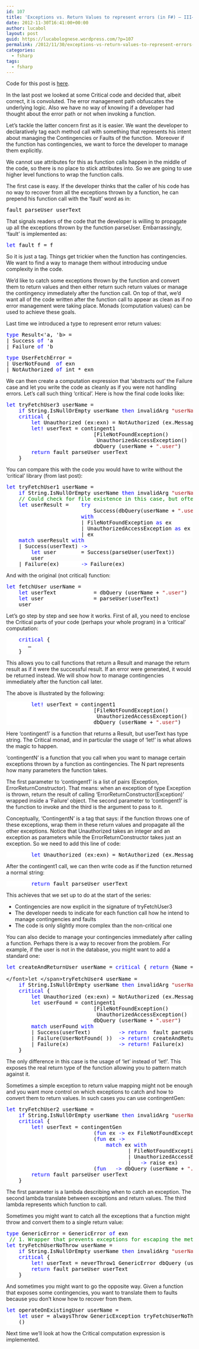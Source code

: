 ```yaml
---
id: 107
title: 'Exceptions vs. Return Values to represent errors (in F#) – III–The Critical monad'
date: 2012-11-30T16:41:00+00:00
author: lucabol
layout: post
guid: https://lucabolognese.wordpress.com/?p=107
permalink: /2012/11/30/exceptions-vs-return-values-to-represent-errors-in-f-iiithe-critical-monad/
categories:
  - fsharp
tags:
  - fsharp
---
```

Code for this post is [here](https://github.com/lucabol/ErrorExceptional).

In the last post we looked at some Critical code and decided that, albeit correct, it is convoluted. The error management path obfuscates the underlying logic. Also we have no way of knowing if a developer had thought about the error path or not when invoking a function.

Let’s tackle the latter concern first as it is easier. We want the developer to declaratively tag each method call with something that represents his intent about managing the Contingencies or Faults of the function.&#160; Moreover if the function has contingencies, we want to force the developer to manage them explicitly.

We cannot use attributes for this as function calls happen in the middle of the code, so there is no place to stick attributes into. So we are going to use higher level functions to wrap the function calls. 

The first case is easy. If the developer thinks that the caller of his code has no way to recover from all the exceptions thrown by a function, he can prepend his function call with the ‘fault’ word as in:

<pre class="code"><span style="background:white;color:black;">fault parseUser userText</span></pre>

That signals readers of the code that the developer is willing to propagate up all the exceptions thrown by the function parseUser. Embarrassingly, ‘fault’ is implemented as:

<pre class="code"><span style="background:white;color:blue;">let </span><span style="background:white;color:black;">fault f = f
</span></pre>

So it is just a tag. Things get trickier when the function has contingencies. We want to find a way to manage them without introducing undue complexity in the code. 

We’d like to catch some exceptions thrown by the function and convert them to return values and then either return such return values or manage the contingency immediately after the function call. On top of that, we’d want all of the code written after the function call to appear as clean as if no error management were taking place. Monads (computation values) can be used to achieve these goals.

Last time we introduced a type to represent error return values:

<pre class="code"><span style="background:white;color:blue;">type </span><span style="background:white;color:black;">Result&lt;'a, 'b&gt; =
| Success </span><span style="background:white;color:blue;">of </span><span style="background:white;color:black;">'a
| Failure </span><span style="background:white;color:blue;">of </span><span style="background:white;color:black;">'b
</span></pre>

<pre class="code"><span style="background:white;color:blue;">type </span><span style="background:white;color:black;">UserFetchError =
| UserNotFound  </span><span style="background:white;color:blue;">of </span><span style="background:white;color:black;">exn
| NotAuthorized </span><span style="background:white;color:blue;">of </span><span style="background:white;color:black;">int * exn </span></pre>

We can then create a computation expression that ‘abstracts out’ the Failure case and let you write the code as cleanly as if you were not handling errors. Let’s call such thing ‘critical’. Here is how the final code looks like:

<pre class="code"><span style="background:white;color:blue;">let </span><span style="background:white;color:black;">tryFetchUser3 userName =
    </span><span style="background:white;color:blue;">if </span><span style="background:white;color:black;">String.IsNullOrEmpty userName </span><span style="background:white;color:blue;">then </span><span style="background:white;color:black;">invalidArg </span><span style="background:white;color:#a31515;">"userName" "userName cannot be null/empty"
    </span><span style="background:white;color:blue;">critical </span><span style="background:white;color:black;">{
        </span><span style="background:white;color:blue;">let </span><span style="background:white;color:black;">Unauthorized (ex:exn) = NotAuthorized (ex.Message.Length, ex)</span><span style="background:white;color:green;">
        </span><span style="background:white;color:blue;">let! </span><span style="background:white;color:black;">userText = contingent1
                            [FileNotFoundException()        :&gt; exn, UserNotFound;
                             UnauthorizedAccessException()  :&gt; exn, Unauthorized]
                            dbQuery (userName + </span><span style="background:white;color:#a31515;">".user"</span><span style="background:white;color:black;">)
        </span><span style="background:white;color:blue;">return </span><span style="background:white;color:black;">fault parseUser userText
    }</span></pre>

You can compare this with the code you would have to write without the ‘critical’ library (from last post):

<pre class="code"><span style="background:white;color:blue;">let </span><span style="background:white;color:black;">tryFetchUser1 userName =
    </span><span style="background:white;color:blue;">if </span><span style="background:white;color:black;">String.IsNullOrEmpty userName </span><span style="background:white;color:blue;">then </span><span style="background:white;color:black;">invalidArg </span><span style="background:white;color:#a31515;">"userName" "userName cannot be null/empty"
    </span><span style="background:white;color:green;">// Could check for file existence in this case, but often not (i.e. db)
    </span><span style="background:white;color:blue;">let </span><span style="background:white;color:black;">userResult =    </span><span style="background:white;color:blue;">try
                            </span><span style="background:white;color:black;">Success(dbQuery(userName + </span><span style="background:white;color:#a31515;">".user"</span><span style="background:white;color:black;">))
                        </span><span style="background:white;color:blue;">with
                        </span><span style="background:white;color:black;">| FileNotFoundException </span><span style="background:white;color:blue;">as </span><span style="background:white;color:black;">ex        </span><span style="background:white;color:blue;">-&gt; </span><span style="background:white;color:black;">Failure(UserNotFound ex)
                        | UnauthorizedAccessException </span><span style="background:white;color:blue;">as </span><span style="background:white;color:black;">ex  </span><span style="background:white;color:blue;">-&gt; </span><span style="background:white;color:black;">Failure(NotAuthorized(2, ex))
                        | ex                                    </span><span style="background:white;color:blue;">-&gt; </span><span style="background:white;color:black;">reraise ()
    </span><span style="background:white;color:blue;">match </span><span style="background:white;color:black;">userResult </span><span style="background:white;color:blue;">with
    </span><span style="background:white;color:black;">| Success(userText) </span><span style="background:white;color:blue;">-&gt;
        let </span><span style="background:white;color:black;">user        = Success(parseUser(userText))
        user
    | Failure(ex)       </span><span style="background:white;color:blue;">-&gt; </span><span style="background:white;color:black;">Failure(ex)
</span></pre>

And with the original (not critical) function:

<pre class="code"><span style="background:white;color:blue;">let </span><span style="background:white;color:black;">fetchUser userName =
    </span><span style="background:white;color:blue;">let </span><span style="background:white;color:black;">userText            = dbQuery (userName + </span><span style="background:white;color:#a31515;">".user"</span><span style="background:white;color:black;">)
    </span><span style="background:white;color:blue;">let </span><span style="background:white;color:black;">user                = parseUser(userText)
    user
</span></pre>

<span style="background:white;color:black;"></span>

Let’s go step by step and see how it works. First of all, you need to enclose the Critical parts of your code (perhaps your whole program) in a ‘critical’ computation:

<pre class="code"><span style="background:white;color:black;">    </span><span style="background:white;color:blue;">critical </span><span style="background:white;color:black;">{<br />       …
</span><span style="background:white;color:black;">    }
</span></pre>

This allows you to call functions that return a Result and manage the return result as if it were the successful result. If an error were generated, it would be returned instead. We will show how to manage contingencies immediately after the function call later.

The above is illustrated by the following:

<pre class="code"><span style="background:white;color:black;">        </span><span style="background:white;color:blue;">let! </span><span style="background:white;color:black;">userText = contingent1
                            [FileNotFoundException()        :&gt; exn, UserNotFound;
                             UnauthorizedAccessException()  :&gt; exn, Unauthorized]
                            dbQuery (userName + </span><span style="background:white;color:#a31515;">".user"</span><span style="background:white;color:black;">)</span></pre>

Here ‘contingent1’ is a function that returns a Result, but userText has type string. The Critical monad, and in particular the usage of ‘let!’ is what allows the magic to happen.

‘contingentN’ is a function that you call when you want to manage certain exceptions thrown by a function as contingencies. The N part represents how many parameters the function takes.

The first parameter to ‘contingent1’ is a list of pairs (Exception, ErrorReturnConstructor). That means: when an exception of type Exception is thrown, return the result of calling ‘ErrorReturnConstructor(Exception)’ wrapped inside a ‘Failure’ object. The second parameter to ‘contingent1’ is the function to invoke and the third is the argument to pass to it.

Conceptually, ‘ContingentN’ is a tag that says: if the function throws one of these exceptions, wrap them in these return values and propagate all the other exceptions. Notice that Unauthorized takes an integer and an exception as parameters while the ErrorReturnConstructor takes just an exception. So we need to add this line of code:

<pre class="code"><span style="background:white;color:black;">        </span><span style="background:white;color:blue;">let </span><span style="background:white;color:black;">Unauthorized (ex:exn) = NotAuthorized (ex.Message.Length, ex) </span></pre>

After the contingent1 call, we can then write code as if the function returned a normal string:

<pre class="code"><span style="background:white;color:black;">        </span><span style="background:white;color:blue;">return </span><span style="background:white;color:black;">fault parseUser userText
</span></pre>

This achieves that we set up to do at the start of the series:

  * Contingencies are now explicit in the signature of tryFetchUser3 
  * The developer needs to indicate for each function call how he intend to manage contingencies and faults 
  * The code is only slightly more complex than the non-critical one 

You can also decide to manage your contingencies immediately after calling a function. Perhaps there is a way to recover from the problem. For example, if the user is not in the database, you might want to add a standard one:


<pre class="code"><span style="background:white;color:blue;">let </span><span style="background:white;color:black;">createAndReturnUser userName = </span><span style="background:white;color:blue;">critical </span><span style="background:white;color:black;">{ </span><span style="background:white;color:blue;">return </span><span style="background:white;color:black;">{Name = userName; Age = 43}}<br />
</span>&lt;/font>let &lt;/span><span style="background:white;color:black;">tryFetchUser4 userName =
    </span><span style="background:white;color:blue;">if </span><span style="background:white;color:black;">String.IsNullOrEmpty userName </span><span style="background:white;color:blue;">then </span><span style="background:white;color:black;">invalidArg </span><span style="background:white;color:#a31515;">"userName" "userName cannot be null/empty"
    </span><span style="background:white;color:blue;">critical </span><span style="background:white;color:black;">{
        </span><span style="background:white;color:blue;">let </span><span style="background:white;color:black;">Unauthorized (ex:exn) = NotAuthorized (ex.Message.Length, ex) </span><span style="background:white;color:green;">// depends on ex
        </span><span style="background:white;color:blue;">let </span><span style="background:white;color:black;">userFound = contingent1
                            [FileNotFoundException()        :&gt; exn, UserNotFound;
                             UnauthorizedAccessException()  :&gt; exn, Unauthorized]
                            dbQuery (userName + </span><span style="background:white;color:#a31515;">".user"</span><span style="background:white;color:black;">)
        </span><span style="background:white;color:blue;">match </span><span style="background:white;color:black;">userFound </span><span style="background:white;color:blue;">with
        </span><span style="background:white;color:black;">| Success(userText)         </span><span style="background:white;color:blue;">-&gt; return  </span><span style="background:white;color:black;">fault parseUser userText
        | Failure(UserNotFound(_))  </span><span style="background:white;color:blue;">-&gt; return! </span><span style="background:white;color:black;">createAndReturnUser(userName)
        | Failure(x)                </span><span style="background:white;color:blue;">-&gt; return! </span><span style="background:white;color:black;">Failure(x)
    }</span></pre>


<p>
  The only difference in this case is the usage of ‘let’ instead of ‘let!’. This exposes the real return type of the function allowing you to pattern match against it.
</p>


<p>
  Sometimes a simple exception to return value mapping might not be enough and you want more control on which exceptions to catch and how to convert them to return values. In such cases you can use contingentGen:
</p>


<pre class="code"><span style="background:white;color:blue;">let </span><span style="background:white;color:black;">tryFetchUser2 userName =
    </span><span style="background:white;color:blue;">if </span><span style="background:white;color:black;">String.IsNullOrEmpty userName </span><span style="background:white;color:blue;">then </span><span style="background:white;color:black;">invalidArg </span><span style="background:white;color:#a31515;">"userName" "userName cannot be null/empty"
    </span><span style="background:white;color:blue;">critical </span><span style="background:white;color:black;">{
        </span><span style="background:white;color:blue;">let! </span><span style="background:white;color:black;">userText = contingentGen
                            (</span><span style="background:white;color:blue;">fun </span><span style="background:white;color:black;">ex </span><span style="background:white;color:blue;">-&gt; </span><span style="background:white;color:black;">ex FileNotFoundException || ex UnauthorizedAccessException)
                            (</span><span style="background:white;color:blue;">fun </span><span style="background:white;color:black;">ex </span><span style="background:white;color:blue;">-&gt;
                                match </span><span style="background:white;color:black;">ex </span><span style="background:white;color:blue;">with
                                       </span><span style="background:white;color:black;">| FileNotFoundException       </span><span style="background:white;color:blue;">-&gt; </span><span style="background:white;color:black;">UserNotFound(ex)
                                       | UnauthorizedAccessException </span><span style="background:white;color:blue;">-&gt; </span><span style="background:white;color:black;">NotAuthorized(3, ex)
                                       | _ </span><span style="background:white;color:blue;">-&gt; </span><span style="background:white;color:black;">raise ex)
                            (</span><span style="background:white;color:blue;">fun </span><span style="background:white;color:black;">_ </span><span style="background:white;color:blue;">-&gt; </span><span style="background:white;color:black;">dbQuery (userName + </span><span style="background:white;color:#a31515;">".user"</span><span style="background:white;color:black;">))
        </span><span style="background:white;color:blue;">return </span><span style="background:white;color:black;">fault parseUser userText
    }
</span></pre>


<p>
  The first parameter is a lambda describing when to catch an exception. The second lambda translate between exceptions and return values. The third lambda represents which function to call.
</p>


<p>
  Sometimes you might want to catch all the exceptions that a function might throw and convert them to a single return value:
</p>


<pre class="code"><span style="background:white;color:blue;">type </span><span style="background:white;color:black;">GenericError = GenericError </span><span style="background:white;color:blue;">of </span><span style="background:white;color:black;">exn
 </span><span style="background:white;color:green;">// 1. Wrapper that prevents exceptions for escaping the method by wrapping them in a generic critical result
</span><span style="background:white;color:blue;">let </span><span style="background:white;color:black;">tryFetchUserNoThrow userName =
    </span><span style="background:white;color:blue;">if </span><span style="background:white;color:black;">String.IsNullOrEmpty userName </span><span style="background:white;color:blue;">then </span><span style="background:white;color:black;">invalidArg </span><span style="background:white;color:#a31515;">"userName" "userName cannot be null/empty"
    </span><span style="background:white;color:blue;">critical </span><span style="background:white;color:black;">{
        </span><span style="background:white;color:blue;">let! </span><span style="background:white;color:black;">userText = neverThrow1 GenericError dbQuery (userName + </span><span style="background:white;color:#a31515;">".user"</span><span style="background:white;color:black;">)
        </span><span style="background:white;color:blue;">return </span><span style="background:white;color:black;">fault parseUser userText
    }</span></pre>


<p>
  And sometimes you might want to go the opposite way. Given a function that exposes some contingencies, you want to translate them to faults because you don’t know how to recover from them.
</p>


<pre class="code"><span style="background:white;color:blue;">let </span><span style="background:white;color:black;">operateOnExistingUser userName =
    </span><span style="background:white;color:blue;">let </span><span style="background:white;color:black;">user = alwaysThrow GenericException tryFetchUserNoThrow userName
    ()</span></pre>


<p>
  Next time we’ll look at how the Critical computation expression is implemented.
</p>